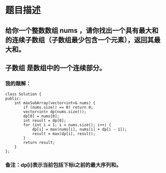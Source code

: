 # 题目描述
## 给你一个整数数组 nums ，请你找出一个具有最大和的连续子数组（子数组最少包含一个元素），返回其最大和。
## 子数组 是数组中的一个连续部分。
### 我的题解：
```
class Solution {
public:
    int maxSubArray(vector<int>& nums) {
        if (nums.size() == 0) return 0;
        vector<int> dp(nums.size());
        dp[0] = nums[0];
        int result = dp[0];
        for (int i = 1; i < nums.size(); i++) {
            dp[i] = max(nums[i], nums[i] + dp[i - 1]);
            result = max(dp[i], result);
        }
        return result;
    }
};
```
### **备注**：dp[i]表示当前包括下标i之前的最大序列和。